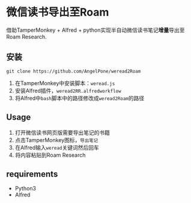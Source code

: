 # 微信读书导出至Roam

借助TamperMonkey + Alfred + python实现半自动微信读书笔记**增量**导出至Roam Research.

## 安装

```
git clone https://github.com/AngelPone/weread2Roam
```

1. 在TamperMonkey中安装脚本：`weread.js`
2. 安装Alfred插件，`weread2RR.alfredworkflow`
3. 将Alfred中`bash`脚本中的路径修改成`weread2Roam`的路径

## Usage

1. 打开微信读书网页版需要导出笔记的书籍
2. 点击TamperMonkey图标，`导出笔记`
3. 在Alfred输入`weread`关键词然后回车
4. 将内容粘贴到Roam Research

## requirements

* Python3
* Alfred